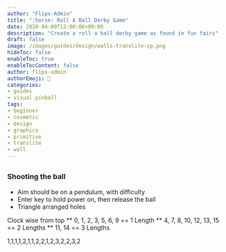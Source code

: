 ```yaml
---
author: "Flips-Admin"
title: ":horse: Roll A Ball Derby Game"
date: 2020-04-09T12:00:06+09:00
description: "Create a roll a ball derby game as found in fun fairs"
draft: false
image: /images/guides/design/walls-translite-vp.png
hideToc: false
enableToc: true
enableTocContent: false
author: flips-admin
authorEmoji: 🌱
categories:
- guides
- visual pinball
tags: 
- beginner
- cosmetic
- design
- graphics
- primitive
- translite
- wall
---
```


## 

### Shooting the ball

- Aim should be on a pendulum, with difficulty
- Enter key to hold power on, then release the ball
- Triangle arranged holes

Clock wise from top
** 0, 1, 2, 3, 5, 6, 9     == 1 Length
** 4, 7, 8, 10, 12, 13, 15 == 2 Lengths
** 11, 14                  == 3 Lengths

1,1,1,1,2,1,1,2,2,1,2,3,2,2,3,2